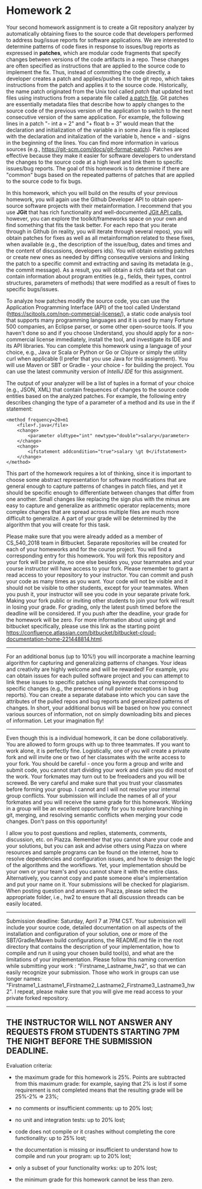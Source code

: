 # Homework 2

Your second homework assignment is to create a Git repository analyzer by automatically obtaining fixes to the source code that developers performed to address bug/issue reports for software applications. We are interested to determine patterns of code fixes in response to issues/bug reports as expressed in **patches**, which are modular code fragments that specify changes between versions of the code artifacts in a repo. These changes are often specified as instructions that are applied to the source code to implement the fix. Thus, instead of committing the code directly, a developer creates a patch and  applies/pushes it to the git repo, which takes instructions from the patch and applies it to the source code. Historically, the name patch originated from the Unix tool called *patch* that updated text files using instructions from a separate file called [a patch file](https://en.wikipedia.org/wiki/Patch_%28Unix%29). Git patches are essentially metadata files that describe how to apply changes to the source code of the previous version of the application to switch to the next consecutive version of the same application. For example, the following lines in a patch "- int a = 2" and "+ float b = 3" would mean that the declaration and initialization of the variable a in some Java file is replaced with the declaration and initalization of the variable b, hence + and - signs in the beginning of the lines. You can find more information in various sources (e.g., https://git-scm.com/docs/git-format-patch). Patches are effective because they make it easier for software developers to understand the changes to the source code at a high level and link them to specific issues/bug reports. The goal of this homework is to determine if there are "common" bugs based on the repeated patterns of patches that are applied to the source code to fix bugs.

In this homework, which you will build on the results of your previous homework, you will again use the Github Developer API to obtain open-source software projects with their metainformation. I recommend that you use **JGit** that has rich functionality and well-documented [JGit API calls](https://www.eclipse.org/jgit/), however, you can explore the toolkit/frameworks space on your own and find something that fits the task better. For each repo that you iterate through in Github (in reality, you will iterate through several repos), you will obtain patches for fixes as well as all metainformation related to these fixes, when available (e.g., the description of the issue/bug, dates and times and the content of discussions, developers ids). You will obtain existing patches or create new ones as needed by diffing consequtive versions and linking the patch to a specific commit and extracting and saving its metadata (e.g., the commit message). As a result, you will obtain a rich data set that can contain information about program entities (e.g., fields, their types, control structures, parameters of methods) that were modified as a result of fixes to specific bugs/issues.

To analyze how patches modify the source code, you can use the Application Programming Interface (API) of the tool called Understand (https://scitools.com/non-commercial-license/), a static code analysis tool that supports many programming languages and it is used by many Fortune 500 companies, an Eclipse parser, or some other open-source tools. If you haven't done so and if you choose Understand, you should apply for a non-commercial license immediately, install the tool, and investigate its IDE and its API libraries. You can complete this homework using a language of your choice, e.g., Java or Scala or Python or Go or Clojure or simply the utility curl when applicable (I prefer that you use Java for this assignment). You will use Maven or SBT or Gradle - your choice - for building the project. You can use the latest community version of *IntelliJ IDE* for this assignment.

The output of your analyzer will be a list of tuples in a format of your choice (e.g., JSON, XML) that contain frequences of changes to the source code entities based on the analyzed patches. For example, the following entry describes changing the type of a parameter of a method and its use in the if statement: 
```
<method frequency=20>m1
	<file>f.java</file>
	<change>
		<parameter oldtype="int" newtype="double">salary</parameter>
	</change>
	<change>
		<ifstatement addcondition="true">salary \gt 0</ifstatement>
	</change>
</method>
```

This part of the homework requires a lot of thinking, since it is important to choose some abstract representation for software modifications that are general enough to capture patterns of changes in patch files, and yet it should be specific enough to differentiate between changes that differ from one another. Small changes like replacing the sign plus with the minus are easy to capture and generalize as arithmetic operator replacements; more complex changes that are spread across multiple files are much more difficult to generalize. A part of your grade will be determined by the algorithm that you will create for this task.

Please make sure that you were already added as a member of CS_540_2018 team in Bitbucket. Separate repositories will be created for each of your homeworks and for the course project. You will find a corresponding entry for this homework. You will fork this repository and your fork will be private, no one else besides you, your teammates and your course instructor will have access to your fork. Please remember to grant a read access to your repository to your instructor. You can commit and push your code as many times as you want. Your code will not be visible and it should not be visible to other students, except for your teammates. When you push it, your instructor will see you code in your separate private fork. Making your fork public or inviting other students to join your fork will result in losing your grade. For grading, only the latest push timed before the deadline will be considered. If you push after the deadline, your grade for the homework will be zero. For more information about using git and bitbucket specifically, please use this link as the starting point https://confluence.atlassian.com/bitbucket/bitbucket-cloud-documentation-home-221448814.html.

------

For an additional bonus (up to 10%!) you will incorporate a machine learning algorithm for capturing and generalizing patterns of changes. Your ideas and creativity are highly welcome and will be rewarded! For example, you can obtain issues for each pulled software project and you can attempt to link these issues to specific patches using keywords that correspond to specific changes (e.g., the presence of null pointer exceptions in bug reports). You can create a separate database into which you can save the attributes of the pulled repos and bug reports and generalized patterns of changes. In short, your additional bonus will be based on how you connect various sources of information, not on simply downloading bits and pieces of information. Let your imagination fly!

------

Even though this is a individual homework, it can be done collaboratively. You are allowed to form groups with up to three teammates. If you want to work alone, it is perfectly fine. Logistically, one of you will create a private fork and will invite one or two of her classmates with the write access to your fork. You should be careful - once you form a group and write and submit code, you cannot start dividing your work and claim you did most of the work. Your forkmates may turn out to be freeloaders and you will be screwed. Be very careful and make sure that you trust your classmates before forming your group. I cannot and I will not resolve your internal group conflicts. Your submission will include the names of all of your forkmates and you will receive the same grade for this homework. Working in a group will be an excellent opportunity for you to explore branching in git, merging, and resolving semantic conflicts when merging your code changes. Don't pass on this opportunity!

I allow you to post questions and replies, statements, comments, discussion, etc. on Piazza. Remember that you cannot share your code and your solutions, but you can ask and advise others using Piazza on where resources and sample programs can be found on the internet, how to resolve dependencies and configuration issues, and how to design the logic of the algorithms and the workflows. Yet, your implementation should be your own or your team's and you cannot share it with the entire class. Alternatively, you cannot copy and paste someone else's implementation and put your name on it. Your submissions will be checked for plagiarism. When posting question and answers on Piazza, please select the appropriate folder, i.e., hw2 to ensure that all discussion threads can be easily located.

------

Submission deadline: Saturday, April 7 at 7PM CST. Your submission will include your source code, detailed documentation on all aspects of the installation and configuration of your solution, one or more of the SBT/Gradle/Maven build configurations, the README.md file in the root directory that contains the description of your implementation, how to compile and run it using your chosen build tool(s), and what are the limitations of your implementation. Please follow this naming convention while submitting your work : "Firstname_Lastname_hw2", so that we can easily recognize your submission. Those who work in groups can use longer names: "Firstname1_Lastname1_Firstname2_Lastname2_Firstname3_Lastname3_hw2". I repeat, please make sure that you will give me read access to your private forked repository.

------
THE INSTRUCTOR WILL NOT ANSWER ANY REQUESTS FROM STUDENTS STARTING 7PM THE NIGHT BEFORE THE SUBMISSION DEADLINE.
------

Evaluation criteria:
* the maximum grade for this homework is 25%. Points are subtracted from this maximum grade: for example, saying that 2% is lost if some requirement is not completed means that the resulting grade will be 25%-2% => 23%;

* no comments or insufficient comments: up to 20% lost;

* no unit and integration tests: up to 20% lost;

* code does not compile or it crashes without completing the core functionality: up to 25% lost;

* the documentation is missing or insufficient to understand how to compile and run your program: up to 20% lost;

* only a subset of your functionality works: up to 20% lost;

* the minimum grade for this homework cannot be less than zero.
